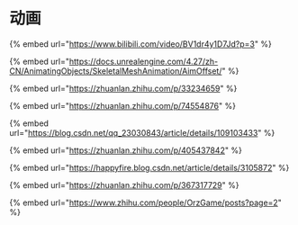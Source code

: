 # 动画

{% embed url="https://www.bilibili.com/video/BV1dr4y1D7Jd?p=3" %}

{% embed url="https://docs.unrealengine.com/4.27/zh-CN/AnimatingObjects/SkeletalMeshAnimation/AimOffset/" %}

{% embed url="https://zhuanlan.zhihu.com/p/33234659" %}

{% embed url="https://zhuanlan.zhihu.com/p/74554876" %}

{% embed url="https://blog.csdn.net/qq_23030843/article/details/109103433" %}

{% embed url="https://zhuanlan.zhihu.com/p/405437842" %}

{% embed url="https://happyfire.blog.csdn.net/article/details/3105872" %}

{% embed url="https://zhuanlan.zhihu.com/p/367317729" %}

{% embed url="https://www.zhihu.com/people/OrzGame/posts?page=2" %}
